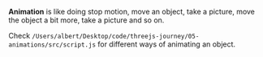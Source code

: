 __Animation__ is like doing stop motion, move an object, take a picture, move the object a bit more, take a picture and so on.

Check `/Users/albert/Desktop/code/threejs-journey/05-animations/src/script.js` for different ways of animating an object.
